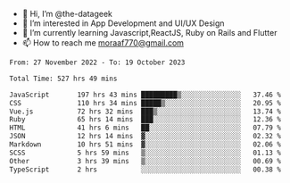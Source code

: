 - 👋 Hi, I’m @the-datageek
- 👀 I’m interested in App Development and UI/UX Design
- 🌱 I’m currently learning Javascript,ReactJS, Ruby on Rails and Flutter
- 📫 How to reach me moraaf770@gmail.com

<!---
the-datageek/the-datageek is a ✨ special ✨ repository because its `README.md` (this file) appears on your GitHub profile.
You can click the Preview link to take a look at your changes.
--->
<!--START_SECTION:waka-->

```txt
From: 27 November 2022 - To: 19 October 2023

Total Time: 527 hrs 49 mins

JavaScript       197 hrs 43 mins █████████▒░░░░░░░░░░░░░░░   37.46 %
CSS              110 hrs 34 mins █████▒░░░░░░░░░░░░░░░░░░░   20.95 %
Vue.js           72 hrs 32 mins  ███▒░░░░░░░░░░░░░░░░░░░░░   13.74 %
Ruby             65 hrs 14 mins  ███░░░░░░░░░░░░░░░░░░░░░░   12.36 %
HTML             41 hrs 6 mins   ██░░░░░░░░░░░░░░░░░░░░░░░   07.79 %
JSON             12 hrs 14 mins  ▓░░░░░░░░░░░░░░░░░░░░░░░░   02.32 %
Markdown         10 hrs 51 mins  ▓░░░░░░░░░░░░░░░░░░░░░░░░   02.06 %
SCSS             5 hrs 59 mins   ▒░░░░░░░░░░░░░░░░░░░░░░░░   01.13 %
Other            3 hrs 39 mins   ▒░░░░░░░░░░░░░░░░░░░░░░░░   00.69 %
TypeScript       2 hrs           ░░░░░░░░░░░░░░░░░░░░░░░░░   00.38 %
```

<!--END_SECTION:waka-->
